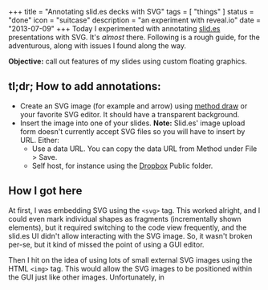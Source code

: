 +++
title = "Annotating slid.es decks with SVG"
tags = [
  "things"
]
status = "done"
icon = "suitcase"
description = "an experiment with reveal.io"
date = "2013-07-09"
+++
Today I experimented with annotating [slid.es](http://slid.es) presentations with SVG. It's *almost* there. Following is a rough guide, for the adventurous, along with issues I found along the way.

**Objective:** call out features of my slides using custom floating graphics. 

## tl;dr; How to add annotations:

 * Create an SVG image (for example and arrow) using [method draw](http://editor.method.ac/) or your favorite SVG editor. It should have a transparent background.
 * Insert the image into one of your slides. **Note:** Slid.es' image upload form doesn't currently accept SVG files so you will have to insert by URL. Either:
   * Use a data URL. You can copy the data URL from Method under File > Save.
   * Self host, for instance using the [Dropbox](http://db.tt/TxuXyHD) Public folder.
 
## How I got here

At first, I was embedding SVG using the `<svg>` tag. This worked alright, and I could even mark individual shapes as fragments (incrementally shown elements), but it required switching to the code view frequently, and the slid.es UI didn't allow interacting with the SVG image. So, it wasn't broken per-se, but it kind of missed the point of using a GUI editor.

Then I hit on the idea of using lots of small external SVG images using the HTML `<img>` tag. This would allow the SVG images to be positioned within the GUI just like other images. Unfortunately, in 
